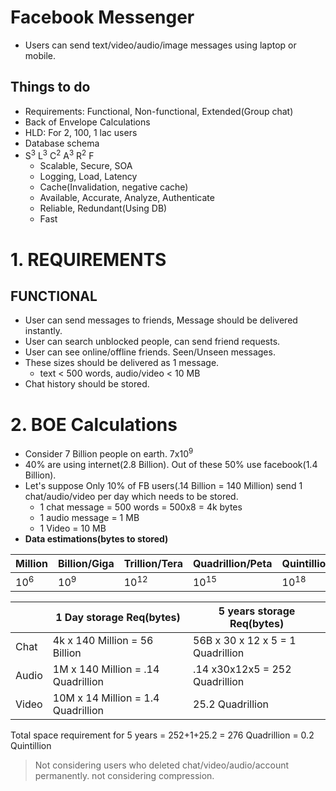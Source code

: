 # Facebook Messenger
- Users can send text/video/audio/image messages using laptop or mobile.

## Things to do
- Requirements: Functional, Non-functional, Extended(Group chat)
- Back of Envelope Calculations
- HLD: For 2, 100, 1 lac users
- Database schema
- S<sup>3</sup> L<sup>3</sup> C<sup>2</sup> A<sup>3</sup> R<sup>2</sup> F
  - Scalable, Secure, SOA
  - Logging, Load, Latency
  - Cache(Invalidation, negative cache)
  - Available, Accurate, Analyze, Authenticate
  - Reliable, Redundant(Using DB)
  - Fast

# 1. REQUIREMENTS
## FUNCTIONAL
- User can send messages to friends, Message should be delivered instantly.
- User can search unblocked people, can send friend requests.
- User can see online/offline friends. Seen/Unseen messages.
- These sizes should be delivered as 1 message.
  - text < 500 words, audio/video < 10 MB
- Chat history should be stored.  

# 2. BOE Calculations
- Consider 7 Billion people on earth. 7x10<sup>9</sup>
- 40% are using internet(2.8 Billion). Out of these 50% use facebook(1.4 Billion). 
- Let's suppose Only 10% of FB users(.14 Billion = 140 Million) send 1 chat/audio/video per day which needs to be stored.
  - 1 chat message = 500 words = 500x8 = 4k bytes
  - 1 audio message = 1 MB
  - 1 Video = 10 MB
- **Data estimations(bytes to stored)**

| Million | Billion/Giga | Trillion/Tera | Quadrillion/Peta | Quintillion/Exa | Zeta |
| --- | --- | --- | --- | --- | --- |
| 10<sup>6</sup> | 10<sup>9</sup> | 10<sup>12</sup> | 10<sup>15</sup> | 10<sup>18</sup> | 10<sup>21</sup> |

| | 1 Day storage Req(bytes) | 5 years storage Req(bytes)
| --- | --- | --- |
| Chat | 4k x 140 Million = 56 Billion | 56B x 30 x 12 x 5 = 1 Quadrillion |
| Audio | 1M x 140 Million = .14 Quadrillion | .14 x30x12x5 = 252 Quadrillion |
| Video | 10M x  14 Million = 1.4 Quadrillion | 25.2 Quadrillion |

Total space requirement for 5 years = 252+1+25.2 = 276 Quadrillion = 0.2 Quintillion
> Not considering users who deleted chat/video/audio/account permanently. not considering compression.
